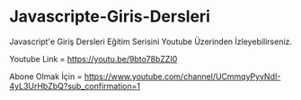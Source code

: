 # Javascripte-Giris-Dersleri
Javascript'e Giriş Dersleri Eğitim Serisini Youtube Üzerinden İzleyebilirseniz.

Youtube Link = https://youtu.be/9bto78bZZI0

Abone Olmak İçin = https://www.youtube.com/channel/UCmmqyPyvNdI-4yL3UrHbZbQ?sub_confirmation=1




